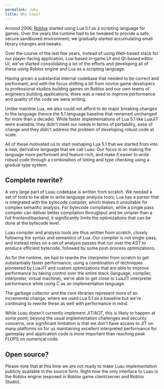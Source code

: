 ```yaml
---
permalink: /why
title: Why Luau?
---
```


Around 2006, [Roblox](https://www.roblox.com) started using Lua 5.1 as a scripting language for games. Over the years the runtime had to be tweaked to provide a safe, secure sandboxed environment; we gradually started accumulating small library changes and tweaks.

Over the course of the last few years, instead of using Web-based stack for our player-facing application, Lua-based in-game UI and Qt-based editor UI, we've started consolidating a lot of the efforts and developing all of these using Roblox engine and Lua as a scripting language.

Having grown a substantial internal codebase that needed to be correct and performant, and with the focus shifting a bit from novice game developers to professional studios building games on Roblox and our own teams of engineers building applications, there was a need to improve performance and quality of the code we were writing.

Unlike mainline Lua, we also could not afford to do major breaking changes to the language (hence the 5.1 language baseline that remained unchanged for more than a decade). While faster implementations of Lua 5.1 like LuaJIT were available, they didn't meet our needs in terms of portability, ease of change and they didn't address the problem of developing robust code at scale.

All of these motivated us to start reshaping Lua 5.1 that we started from into a new, derivative language that we call Luau. Our focus is on making the language more performant and feature-rich, and make it easier to write robust code through a combination of linting and type checking using a gradual type system.

## Complete rewrite?

A very large part of Luau codebase is written from scratch. We needed a set of tools to be able to write language analysis tools; Lua has a parser that is integrated with the bytecode compiler, which makes it unsuitable for complex semantic analysis. For bytecode compilation, while a single pass compiler can deliver better compilation throughput and be simpler than a full frontend/backend, it significantly limits the optimizations that can be done at the bytecode level.

Luau compiler and analysis tools are thus written from scratch, closely following the syntax and semantics of Lua. Our compiler is not single-pass, and instead relies on a set of analysis passes that run over the AST to produce efficient bytecode, followed by some post-process optimizations.

As for the runtime, we had to rewrite the interpreter from scratch to get substantially faster performance; using a combination of techniques pioneered by LuaJIT and custom optimizations that are able to improve performance by taking control over the entire stack (language, compiler, interpreter, virtual machine), we're able to get close to LuaJIT interpreter performance while using C as an implementation language.

The garbage collector and the core libraries represent more of an incremental change, where we used Lua 5.1 as a baseline but we're continuing to rewrite these as well with performance in mind.

While Luau doesn't currently implement JIT/AOT, this is likely to happen at some point; beyond the usual implementation challenges and security concerns, one significant limitation is that we don't have access to JIT on many platforms so for us maintaining excellent interpreted performance for gameplay and application code is more important than reaching peak FLOPS on numerical code.

## Open source?

Please note that at this time we are not ready to make Luau implementation publicly available in the source form. Right now the only interface to Luau is the Roblox engine (exposed in Roblox game client/server and Roblox Studio).
